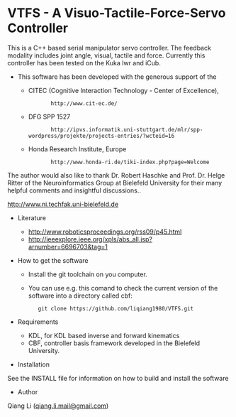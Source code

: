 # VTFS - A Visuo-Tactile-Force-Servo Controller

This is a C++ based serial manipulator servo controller. The feedback modality 
includes joint angle, visual, tactile and force. Currently
this controller has been tested on the Kuka lwr and iCub.

- This software has been developed with the generous support of the
  - CITEC (Cognitive Interaction Technology - Center of Excellence),

               http://www.cit-ec.de/

  - DFG SPP 1527

               http://ipvs.informatik.uni-stuttgart.de/mlr/spp-wordpress/projekte/projects-entries/?wcteid=16

  - Honda Research Institute, Europe

               http://www.honda-ri.de/tiki-index.php?page=Welcome



The author would also like to thank 
Dr. Robert Haschke and Prof. Dr. Helge Ritter of the 
Neuroinformatics Group at Bielefeld University for their 
many helpful comments and insightful discussions..

http://www.ni.techfak.uni-bielefeld.de

- Literature

  - http://www.roboticsproceedings.org/rss09/p45.html
  - http://ieeexplore.ieee.org/xpls/abs_all.jsp?arnumber=6696703&tag=1

- How to get the software

  - Install the git toolchain on you computer. 
  - You can use e.g. this comand to check the current version of the software into a directory called cbf:

           git clone https://github.com/liqiang1980/VTFS.git

- Requirements

  - KDL, for KDL based inverse and forward kinematics
  - CBF, controller basis framework developed in the Bielefeld University.


- Installation

See the INSTALL file for information on how to build and 
install the software

- Author

Qiang Li (qiang.li.mail@gmail.com)